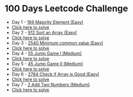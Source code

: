 # 100 Days Leetcode Challenge
- Day 1 - [169 Majority Element (Easy)](https://github.com/jyashcs/leetcode/blob/master/Day%201%20169%20Majority%20Element.cpp)
- [Click here to solve](https://leetcode.com/problems/majority-element/description/)
- Day 2 - [912 Sort an Array (Easy)](https://github.com/jyashcs/leetcode/blob/master/Day%202%20912%20Sort%20an%20Array.cpp)
- [Click here to solve](https://leetcode.com/problems/sort-an-array/description/)
- Day 3 - [2540 Minimum common value (Easy)](https://github.com/jyashcs/leetcode/blob/master/Day%203%202540.%20Minimum%20Common%20Value.cpp)
- [Click here to solve](https://leetcode.com/problems/minimum-common-value/description/)
- Day 4 - [55 Jump Game I (Medium)](https://github.com/jyashcs/leetcode/blob/master/Day%204%2055%20Jump%20Game.cpp)
- [Click here to solve](https://leetcode.com/problems/jump-game/description/)
- Day 5 - [45 Jump Game II (Medium)](https://github.com/jyashcs/leetcode/blob/master/Day%205%2045%20Jump%20Game%202.cpp)
- [Click here to solve](https://leetcode.com/problems/jump-game-ii/description/)
- Day 6 - [2784 Check if Array is Good (Easy)](https://github.com/jyashcs/leetcode/blob/master/Day%206%202784%20Check%20if%20Array%20is%20Good.cpp)
- [Click here to solve](https://leetcode.com/problems/check-if-array-is-good/description/)
- Day 7 - [2 Add Two Numbers (Medium)](https://github.com/jyashcs/leetcode/blob/master/Day%207%202.%20Add%20Two%20Numbers.cpp)
- [Click here to solve](https://leetcode.com/problems/add-two-numbers/)

